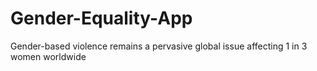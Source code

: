 # Gender-Equality-App
Gender-based violence remains a pervasive global issue affecting 1 in 3 women worldwide
